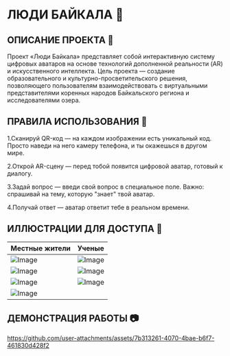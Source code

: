 # ЛЮДИ БАЙКАЛА 🌊
## ОПИСАНИЕ ПРОЕКТА 🌟
Проект «Люди Байкала» представляет собой интерактивную систему цифровых аватаров на основе технологий дополненной реальности (AR) и искусственного интеллекта. Цель проекта — создание образовательного и культурно-просветительского решения, позволяющего пользователям взаимодействовать с виртуальными представителями коренных народов Байкальского региона и исследователями озера. 

## ПРАВИЛА ИСПОЛЬЗОВАНИЯ 📃
<p>1.Сканируй QR-код — на каждом изображении есть уникальный код. Просто наведи на него камеру телефона, и ты окажешься в другом мире.</p>
<p>2.Открой AR-сцену — перед тобой появится цифровой аватар, готовый к диалогу.</p>
<p>3.Задай вопрос — введи свой вопрос в специальное поле. Важно: спрашивай на тему, которую "знает" твой аватар.</p>
<p>4.Получай ответ — аватар ответит тебе в реальном времени.</p>

## ИЛЛЮСТРАЦИИ ДЛЯ ДОСТУПА 🎴

| Местные жители                            | Ученые                            |
| ----------------------------------- | ----------------------------------- |
| ![Image](https://github.com/user-attachments/assets/b6d384b0-6a67-4af8-8f9a-fde04c7c9a59) | ![Image](https://github.com/user-attachments/assets/89879d10-ca9d-4201-b60a-ab3f43fc91c0) |
| ![Image](https://github.com/user-attachments/assets/82831aa9-8b2f-42e1-805b-5f295377731c) | ![Image](https://github.com/user-attachments/assets/155ec811-b6f5-410b-b6f0-a5aa81b55a99) |
| ![Image](https://github.com/user-attachments/assets/7fb9c251-24e1-45b2-9dc0-692c20e42612) | ![Image](https://github.com/user-attachments/assets/f0e2724c-732a-4b43-a2f8-a660ba2eb263) |
| ![Image](https://github.com/user-attachments/assets/e4e87319-3851-45cd-ad22-fc71f54894a8) |  |

## ДЕМОНСТРАЦИЯ РАБОТЫ 📷
https://github.com/user-attachments/assets/7b313261-4070-4bae-b6f7-461830d428f2